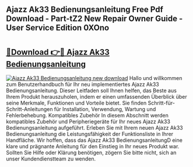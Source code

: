 ## Ajazz Ak33 Bedienungsanleitung Free Pdf Download - Part-tZ2 New Repair Owner Guide - User Service Edition 0XOno

# <h2><a href="http://df22qz.blite.top/?on=Ajazz+Ak33+Bedienungsanleitung">🔗Download 👉🔴 Ajazz Ak33 Bedienungsanleitung</a></h2>

[![Ajazz Ak33 Bedienungsanleitung new download](https://i.imgur.com/lujVjoI.png)](http://df22qz.blite.top/?on=Ajazz+Ak33+Bedienungsanleitung)
Hallo und willkommen zum Benutzerhandbuch für Ihr neu implementiertes Ajazz Ak33 Bedienungsanleitung. Dieser Leitfaden soll Ihnen helfen, das Beste aus Ihrem Produkt herauszuholen, indem er einen umfassenden Überblick über seine Merkmale, Funktionen und Vorteile bietet. Sie finden Schritt-für-Schritt-Anleitungen für Installation, Verwendung, Wartung und Fehlerbehebung. Kompatibles Zubehör In diesem Abschnitt werden kompatibles Zubehör und Peripheriegeräte für Ihr neues Ajazz Ak33 Bedienungsanleitung aufgeführt. Erleben Sie mit Ihrem neuen Ajazz Ak33 Bedienungsanleitung die Leistungsfähigkeit der Funktionsliste in Ihrer Handfläche. Wir hoffen, dass das Ajazz Ak33 BedienungsanleitungD eine klare und prägnante Anleitung für den Einstieg in Ihr neues Produkt war. Sollten Sie Hilfe oder Klärung benötigen, zögern Sie bitte nicht, sich an unser Kundendienstteam zu wenden.
